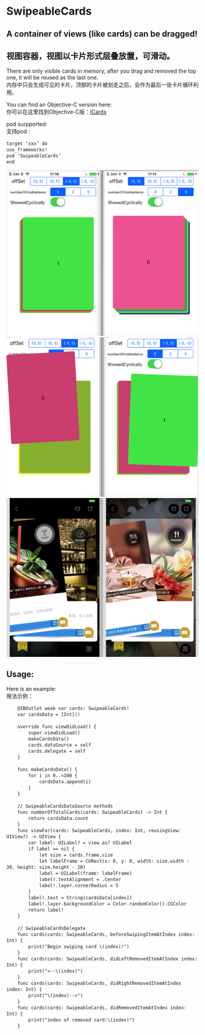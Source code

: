# SwipeableCards
A container of views (like cards) can be dragged!<br>
---
视图容器，视图以卡片形式层叠放置，可滑动。<br>
---
There are only visible cards in memory, after you drag and removed the top one, it will be reused as the last one.<br>
内存中只会生成可见的卡片，顶部的卡片被划走之后，会作为最后一张卡片循环利用。<br>

You can find an Objective-C version here:<br>
你可以在这里找到Objective-C版：[ICards](https://github.com/DingHub/iCards)<br>

pod surpported: <br>
支持pod :<br>
```
target ‘xxx’ do
use_frameworks!
pod ‘SwipeableCards’
end
```

![SwipeableCards](https://github.com/DingHub/ScreenShots/blob/master/iCards/0.png)
![SwipeableCards](https://github.com/DingHub/ScreenShots/blob/master/iCards/1.png)
![SwipeableCards](https://github.com/DingHub/ScreenShots/blob/master/iCards/3.png)

Usage:<br>
---
Here is an example:<br>
用法示例：<br>
```
    @IBOutlet weak var cards: SwipeableCards!
    var cardsData = [Int]()
    
    override func viewDidLoad() {
        super.viewDidLoad()
        makeCardsData()
        cards.dataSource = self
        cards.delegate = self
    }
    
    func makeCardsData() {
        for i in 0..<100 {
            cardsData.append(i)
        }
    }
    
    // SwipeableCardsDataSource methods
    func numberOfTotalCards(cards: SwipeableCards) -> Int {
        return cardsData.count
    }
    func viewFor(cards: SwipeableCards, index: Int, reusingView: UIView?) -> UIView {
        var label: UILabel? = view as? UILabel
        if label == nil {
            let size = cards.frame.size
            let labelFrame = CGRect(x: 0, y: 0, width: size.width - 30, height: size.height - 20)
            label = UILabel(frame: labelFrame)
            label!.textAlignment = .Center
            label!.layer.cornerRadius = 5
        }
        label!.text = String(cardsData[index])
        label!.layer.backgroundColor = Color.randomColor().CGColor
        return label!
    }
    
    // SwipeableCardsDelegate
    func cards(cards: SwipeableCards, beforeSwipingItemAtIndex index: Int) {
        print("Begin swiping card \(index)!")
    }
    func cards(cards: SwipeableCards, didLeftRemovedItemAtIndex index: Int) {
        print("<--\(index)")
    }
    func cards(cards: SwipeableCards, didRightRemovedItemAtIndex index: Int) {
        print("\(index)-->")
    }
    func cards(cards: SwipeableCards, didRemovedItemAtIndex index: Int) {
        print("index of removed card:\(index)")
    }

```
